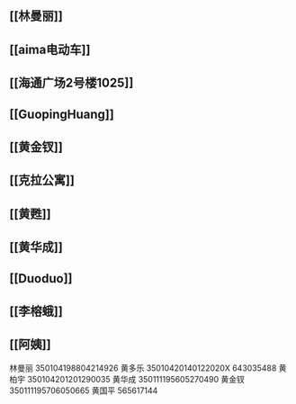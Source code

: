 
## [[林曼丽]]

## [[aima电动车]]

## [[海通广场2号楼1025]]

## [[GuopingHuang]]

## [[黄金钗]]

## [[克拉公寓]]

## [[黄甦]]

## [[黄华成]]

## [[Duoduo]]

## [[李榕蛾]]

## [[阿姨]]

林曼丽	350104198804214926
黄多乐	35010420140122020X 643035488
黄柏宇	350104201201290035
黄华成	350111195605270490
黄金钗	350111195706050665
黄国平 565617144